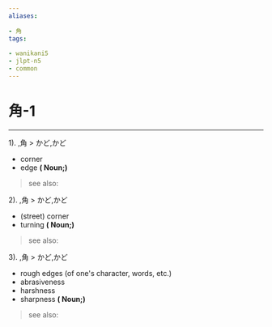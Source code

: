 ```yaml
---
aliases:
    
- 角
tags:
    
- wanikani5
- jlpt-n5
- common
---
```


# 角-1
---
1).
,角 > かど,かど

- corner
- edge
**( Noun;)**
> see also: 
            
2).
,角 > かど,かど

- (street) corner
- turning
**( Noun;)**
> see also: 
            
3).
,角 > かど,かど

- rough edges (of one's character, words, etc.)
- abrasiveness
- harshness
- sharpness
**( Noun;)**
> see also: 
            
